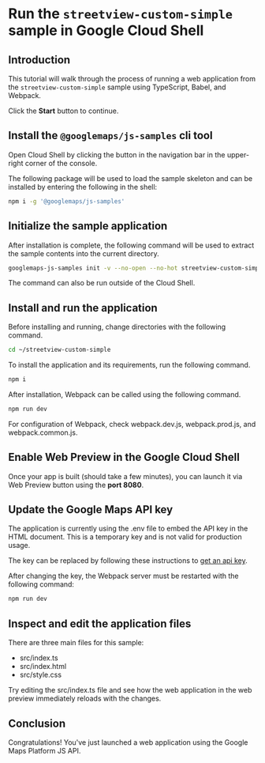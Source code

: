 # Run the `streetview-custom-simple` sample in Google Cloud Shell

<walkthrough-tutorial-duration duration="10"/>

## Introduction

This tutorial will walk through the process of running a web application from
the `streetview-custom-simple` sample using TypeScript, Babel, and Webpack.

Click the **Start** button to continue.

## Install the `@googlemaps/js-samples` cli tool

Open Cloud Shell by clicking the
<walkthrough-cloud-shell-icon></walkthrough-cloud-shell-icon> button in the
navigation bar in the upper-right corner of the console.

The following package will be used to load the sample skeleton and can be
installed by entering the following in the shell:

```bash
npm i -g '@googlemaps/js-samples'
```

## Initialize the sample application

After installation is complete, the following command will be used to extract
the sample contents into the current directory.

```bash
googlemaps-js-samples init -v --no-open --no-hot streetview-custom-simple ~/streetview-custom-simple
```

The command can also be run outside of the Cloud Shell.

## Install and run the application

Before installing and running, change directories with the following command.

```bash
cd ~/streetview-custom-simple
```

To install the application and its requirements, run the following command.

```bash
npm i
```

After installation, Webpack can be called using the following command.

```bash
npm run dev
```

For configuration of Webpack, check
<walkthrough-editor-open-file filePath="streetview-custom-simple/webpack.dev.js">webpack.dev.js</walkthrough-editor-open-file>,
<walkthrough-editor-open-file filePath="streetview-custom-simple/webpack.prod.js">webpack.prod.js</walkthrough-editor-open-file>,
and
<walkthrough-editor-open-file filePath="streetview-custom-simple/webpack.common.js">webpack.common.js</walkthrough-editor-open-file>.

## Enable Web Preview in the Google Cloud Shell

Once your app is built (should take a few minutes), you can launch it via
<walkthrough-spotlight-pointer target="cloudshell" spotlightId="devshell-web-preview-button">Web
Preview button</walkthrough-spotlight-pointer> using the **port 8080**.

## Update the Google Maps API key

The application is currently using the
<walkthrough-editor-open-file filePath="streetview-custom-simple/.env">.env</walkthrough-editor-open-file>
file to embed the API key in the HTML document. This is a temporary key and is
not valid for production usage.

The key can be replaced by following these instructions to
[get an api key](https://developers.google.com/maps/documentation/javascript/get-api-key).

After changing the key, the Webpack server must be restarted with the following
command:

```bash
npm run dev
```

## Inspect and edit the application files

There are three main files for this sample:

*   <walkthrough-editor-open-file filePath="streetview-custom-simple/src/index.ts">src/index.ts</walkthrough-editor-open-file>
*   <walkthrough-editor-open-file filePath="streetview-custom-simple/src/index.html">src/index.html</walkthrough-editor-open-file>
*   <walkthrough-editor-open-file filePath="streetview-custom-simple/src/style.css">src/style.css</walkthrough-editor-open-file>

Try editing the <walkthrough-editor-open-file filePath="streetview-custom-simple/src/index.ts">src/index.ts</walkthrough-editor-open-file> file and see how the web application in the web preview immediately reloads with the changes.

## Conclusion

<walkthrough-conclusion-trophy></walkthrough-conclusion-trophy>

Congratulations! You've just launched a web application using the Google Maps
Platform JS API.
